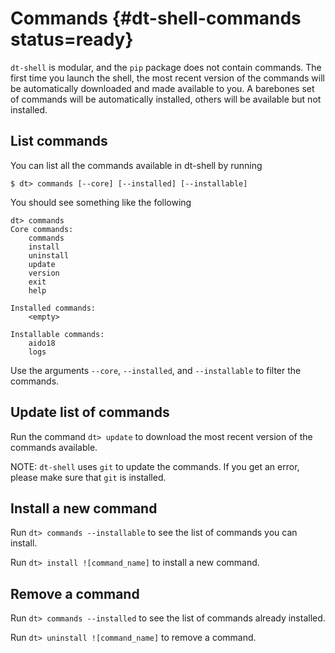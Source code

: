 # Commands {#dt-shell-commands status=ready}



`dt-shell` is modular, and the `pip` package does not contain commands. The first time you launch
the shell, the most recent version of the commands will be automatically downloaded and made available
to you. A barebones set of commands will be automatically installed, others will be available but not
installed.



## List commands

You can list all the commands available in dt-shell by running

    $ dt> commands [--core] [--installed] [--installable]


You should see something like the following

```
dt> commands
Core commands:
    commands
    install
    uninstall
    update
    version
    exit
    help

Installed commands:
    <empty>

Installable commands:
    aido18
    logs
```

Use the arguments `--core`, `--installed`, and `--installable` to filter the commands.



## Update list of commands

Run the command `dt> update` to download the most recent version of the commands available.

NOTE: `dt-shell` uses `git` to update the commands. If you get an error, please make sure that `git` is installed.



## Install a new command

Run `dt> commands --installable` to see the list of commands you can install.

Run `dt> install ![command_name]` to install a new command.



## Remove a command

Run `dt> commands --installed` to see the list of commands already installed.

Run `dt> uninstall ![command_name]` to remove a command.
